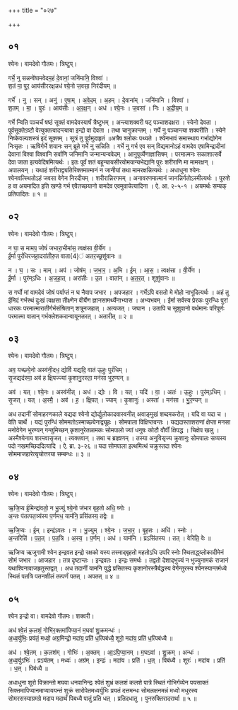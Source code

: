 +++
title = "०२७"

+++


## ०१
श्येनः। वामदेवो गौतमः। त्रिष्टुप्।

गर्भे॒ नु सन्नन्वे॑षामवेदम॒हं दे॒वानां॒ जनि॑मानि॒ विश्वा॑ ।  
श॒तं मा॒ पुर॒ आय॑सीररक्ष॒न्नध॑ श्ये॒नो ज॒वसा॒ निर॑दीयम् ॥

गर्भे॑ । नु । सन् । अनु॑ । ए॒षा॒म् । अ॒वे॒द॒म् । अ॒हम् । दे॒वाना॑म् । जनि॑मानि । विश्वा॑ ।  
श॒तम् । मा॒ । पुरः॑ । आय॑सीः । अ॒र॒क्ष॒न् । अध॑ । श्ये॒नः । ज॒वसा॑ । निः । अ॒दी॒य॒म् ॥

गर्भे न्विति पञ्चर्चं षष्ठं सूक्तं वामदेवस्यार्षं त्रैष्टुभम् । अन्त्याशक्वरी षट् पञ्चाशदक्षरा । स्येनो देवता । पूर्वसूक्तेऽष्टौ वेत्युक्तत्वादन्त्याया इन्द्रो वा देवता । तथा चानुक्रान्तम् । गर्घे नु पञ्चान्त्या शक्वरीति । स्येने निष्केवल्यशस्त्रं इदं सूक्तम् । सूत्रं तु पूर्वमुदाहृतं ॥अत्रैष श्लोकः पथ्यते । श्येनभावं समास्थाय गर्भाद्योगेन निःसृतः । ऋषिर्गर्भे शयानः सन् ब्रूते गर्भे नु सन्निति । गर्भे नु गर्भ एव सन् विद्यमानोऽहं वामदेव एषामिन्द्रादीनां देवानां विश्वा विश्वानि सर्वाणि जनिमानि जन्मान्यन्ववेदम् । आनुपूर्व्येणाज्ञासिषम् । परमात्मनः सकाशात्सर्वे देवा जाता इत्यवेदिषमित्यर्थः । इतः पूर्वं शतं बहून्यायसीरयोमयान्यभेद्यानि पुरः शरीराणि मा मामरक्षन् । अपालयन् । यथाहं शरीराद्व्यतिरिक्तमात्मानं न जानीयां तथा मामरक्षन्नित्यर्थः । अधाधुना श्येनः श्येनवत्स्थितोऽहं जवसा वेगेन निरदीयम् । शरीरान्निरगमम् । अनावरणमात्मानं जानन्निर्गतोऽस्मीत्यर्थः । पुरुशे ह वा अयमादित इति खण्डे गर्भ एवैतच्छयानो वामदेव एवमुवाचेत्यादिना । ऐ. आ. २-५-१ । अयमर्थः सम्यक् प्रतिपादितः ॥ १ ॥

## ०२
श्येनः। वामदेवो गौतमः। त्रिष्टुप्।

न घा॒ स मामप॒ जोषं॑ जभारा॒भीमा॑स॒ त्वक्ष॑सा वी॒र्ये॑ण ।  
ई॒र्मा पुरं॑धिरजहा॒दरा॑तीरु॒त वाता{4}॑ अतर॒च्छूशु॑वानः ॥

न । घ॒ । सः । माम् । अप॑ । जोष॑म् । ज॒भा॒र॒ । अ॒भि । ई॒म् । आ॒स॒ । त्वक्ष॑सा । वी॒र्ये॑ण ।  
ई॒र्मा । पुर॑म्ऽधिः । अ॒ज॒हा॒त् । अरा॑तीः । उ॒त । वाता॑न् । अ॒त॒र॒त् । शूशु॑वानः ॥

स गर्घो मां वामदेवं जोषं पर्याप्तं न घ नैवाप जभार । अपजहार । गर्भेऽपि वसतो मे मोहो नाभूदित्यर्थः । अहं तु ईमिदं गर्भस्थं दुःखं त्वक्षसा तीक्ष्णेन वीर्येण ज्ञानसामर्थ्येनाभ्यास । अभ्यभवम् । ईर्मा सर्वस्य प्रेरकः पुरन्धिः पुरां धारकः परमात्मारातीर्गर्भसंश्रितान् शत्रूनजहात् । अत्यजत् । जघान । उतापि च सूशुवानो वर्थमानः परिपूर्णः परमात्मा वातान् गर्भक्लेशकरान्वायूनतरत् । अतारीत् ॥ २ ॥

## ०३
श्येनः। वामदेवो गौतमः। त्रिष्टुप्।

अव॒ यच्छ्ये॒नो अस्व॑नी॒दध॒ द्योर्वि यद्यदि॒ वात॑ ऊ॒हुः पुरं॑धिम् ।  
सृ॒जद्यद॑स्मा॒ अव॑ ह क्षि॒पज्ज्यां कृ॒शानु॒रस्ता॒ मन॑सा भुर॒ण्यन् ॥

अव॑ । यत् । श्ये॒नः । अस्व॑नीत् । अध॑ । द्योः । वि । यत् । यदि॑ । वा॒ । अतः॑ । ऊ॒हुः । पुर॑म्ऽधिम् ।  
सृ॒जत् । यत् । अ॒स्मै॒ । अव॑ । ह॒ । क्षि॒पत् । ज्याम् । कृ॒शानुः॑ । अस्ता॑ । मन॑सा । भु॒र॒ण्यन् ॥

अध तदानीं सोमाहरणकाले यद्यदा श्येनो द्योर्द्युलोकादवास्वनीत् अवाङ्मुखं शब्दमकरोत् । यदि वा यदा च । वेति चार्थे । यद्यं पुरन्धिं सोममतोऽस्माच्छ्येनाद्व्यूहः । सोमपाला विक्षिप्तवन्तः । यद्यदास्ताशराणां क्षेप्ता मनसा मनोवेगेन भुरण्यन् गन्तुमिच्छन् कृशानुरेतन्नामकः सोमपालो ज्यां धनुषः कोटौ वौर्वीं क्षिपद्ध । चिक्षेप खलु । अस्मैश्येनाय शरमवासृजत् । त्यक्तवान् । तथा च ब्राह्मणम् । तस्या अनुविसृज्य क्रुशानुः सोमपालः सव्यस्य पदो नखमच्छिददित्यादि । ऐ. ब्रा. ३-२६ ॥ यदा सोमपाला इत्थमित्थं चक्रुस्तदा श्येनः सोममाजहारेत्यृचोत्तरया सम्बन्धः ॥ ३ ॥

## ०४
श्येनः। वामदेवो गौतमः। त्रिष्टुप्।

ऋ॒जि॒प्य ई॒मिन्द्रा॑वतो॒ न भु॒ज्युं श्ये॒नो ज॑भार बृह॒तो अधि॒ ष्णोः ।  
अ॒न्तः प॑तत्पत॒त्र्य॑स्य प॒र्णमध॒ याम॑नि॒ प्रसि॑तस्य॒ तद्वेः ॥

ऋ॒जि॒प्यः । ई॒म् । इन्द्र॑ऽवतः । न । भु॒ज्युम् । श्ये॒नः । ज॒भा॒र॒ । बृ॒ह॒तः । अधि॑ । स्नोः ।  
अ॒न्तरिति॑ । प॒त॒त् । प॒त॒त्रि । अ॒स्य॒ । प॒र्णम् । अध॑ । याम॑नि । प्रऽसि॑तस्य । तत् । वेरिति॒ वेः ॥

ऋजिप्य ऋजुगामी श्येन इन्द्रवत इन्द्रो रक्षको यस्य तस्माद्बृहतो महतोऽधि उपरि स्नोः स्थिताद्ध्य्लोकादीमेनं सोमं जभार । आजहार । तत्र दृष्टान्तः । इन्द्रवतः । इन्द्रः समर्थः । तद्वतो देशाद्भुज्यं न भुज्युनामकं राजानं यथाश्विनावाजह्रतुस्तद्वत् । अध तदानीं यामनि युद्धे प्रसितस्य कृशानोरस्त्रैर्बद्धस्य वेर्गन्तुरस्य श्येनस्यान्तर्मध्ये स्थितं पतत्रि पतनशीलं तत्पर्णं पतत् । अपतत् ॥ ४ ॥

## ०५
श्येन इन्द्रो वा। वामदेवो गौतमः। शक्वरी।

अध॑ श्वे॒तं क॒लशं॒ गोभि॑र॒क्तमा॑पिप्या॒नं म॒घवा॑ शु॒क्रमन्धः॑ ।  
अ॒ध्व॒र्युभिः॒ प्रय॑तं॒ मध्वो॒ अग्र॒मिन्द्रो॒ मदा॑य॒ प्रति॑ ध॒त्पिब॑ध्यै॒ शूरो॒ मदा॑य॒ प्रति॑ ध॒त्पिब॑ध्यै ॥

अध॑ । श्वे॒तम् । क॒लश॑म् । गोभिः॑ । अ॒क्तम् । आ॒ऽपि॒प्या॒नम् । म॒घऽवा॑ । शु॒क्रम् । अन्धः॑ ।  
अ॒ध्व॒र्युऽभिः॑ । प्रऽय॑तम् । मध्वः॑ । अग्र॑म् । इन्द्रः॑ । मदा॑य । प्रति॑ । ध॒त् । पिब॑ध्यै । शूरः॑ । मदा॑य । प्रति॑ । ध॒त् । पिब॑ध्यै ॥

अधाधुना शूरो विक्रान्तो मघवा धनवानिन्द्रः श्वेतं शुभ्रं कलशं कलशे पात्रे स्थितं गोभिर्गव्येन पयसाक्तं सिक्तमापिप्यानमाप्याययन्तं शुक्रं सारोपेतमध्वर्युभिः प्रयतं दत्तमन्धः सोमलक्षनमन्नं मध्वो मधुरस्य सोमरसस्याग्रमग्रे मदाय मदार्थं पिबध्यै पातुं प्रति धत् । प्रतिदधातु । पुनरुक्तिरादरार्था ॥ ५ ॥